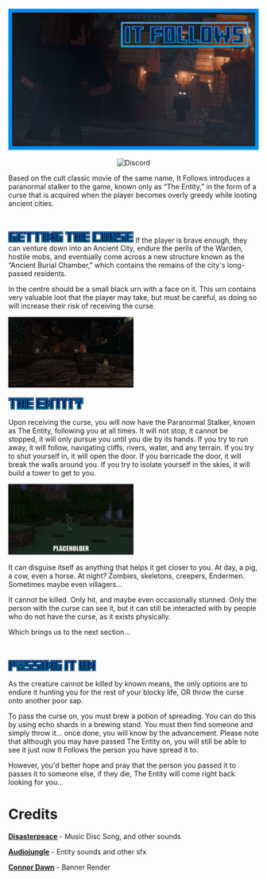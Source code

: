 ![](https://github.com/ThreeTAG/ItFollows/blob/main/media/banner/banner_if.png?raw=true)

<div style="text-align: center;">

![Discord](https://img.shields.io/discord/116908382878695430?style=for-the-badge&logo=discord&logoColor=f9dd55&label=Discord&color=f9dd55&link=https%3A%2F%2Fdiscord.gg%2FGATzmppJms)

</div>

Based on the cult classic movie of the same name, It Follows introduces a paranormal stalker to the game, known only as “The Entity,” in the form of a curse that is acquired when the player becomes overly greedy while looting ancient cities.

<br>

</br>

<img src="https://github.com/ThreeTAG/ItFollows/blob/main/media/gettingcurse.png?raw=true" width="50%">
If the player is brave enough, they can venture down into an Ancient City, endure the perils of the Warden, hostile mobs, and eventually come across a new structure known as the “Ancient Burial Chamber,” which contains the remains of the city's long-passed residents.

In the centre should be a small black urn with a face on it. This urn contains very valuable loot that the player may take, but must be careful, as doing so will increase their risk of receiving the curse.

<img src="https://github.com/ThreeTAG/ItFollows/blob/main/media/curse.gif?raw=true" width="50%">

<br>

</br>

<img src="https://github.com/ThreeTAG/ItFollows/blob/main/media/theentitty.png?raw=true" width="30%">

Upon receiving the curse, you will now have the Paranormal Stalker, known as The Entity, following you at all times. It will not stop, it cannot be stopped, it will only pursue you until you die by its hands. 
If you try to run away, it will follow, navigating cliffs, rivers, water, and any terrain. 
If you try to shut yourself in, it will open the door. If you barricade the door, it will break the walls around you. If you try to isolate yourself in the skies, it will build a tower to get to you.

<img src="https://github.com/ThreeTAG/ItFollows/blob/main/media/entity.gif?raw=true" width="50%">

It can disguise itself as anything that helps it get closer to you. At day, a pig, a cow, even a horse. 
At night? Zombies, skeletons, creepers, Endermen. Sometimes maybe even villagers…

It cannot be killed. Only hit, and maybe even occasionally stunned. Only the person with the curse can see it, but it can still be interacted with by people who do not have the curse, as it exists physically. 

Which brings us to the next section…

<br>

</br>

<img src="https://github.com/ThreeTAG/ItFollows/blob/main/media/passingiton.png?raw=true" width="35%">


As the creature cannot be killed by known means, the only options are to endure it hunting you for the rest of your blocky life, OR throw the curse onto another poor sap.

To pass the curse on, you must brew a potion of spreading. You can do this by using echo shards in a brewing stand. 
You must then find someone and simply throw it… once done, you will know by the advancement. Please note that although you may have passed The Entity on, you will still be able to see it just now It Follows the person you have spread it to. 

However, you'd better hope and pray that the person you passed it to passes it to someone else, if they die, The Entity will come right back looking for you…

# Credits
**[Disasterpeace](https://disasterpeace.com/)** - Music Disc Song, and other sounds

**[Audiojungle](https://audiojungle.net/)** - Entity sounds and other sfx

**[Connor Dawn](https://twitter.com/TheConnorDawn)** - Banner Render
